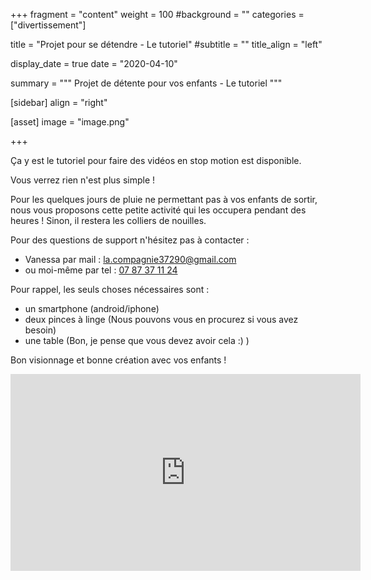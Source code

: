 +++
fragment = "content"
weight = 100
#background = ""
categories = ["divertissement"]

title = "Projet pour se détendre - Le tutoriel"
#subtitle = ""
title_align = "left"

display_date = true
date = "2020-04-10"

summary = """
Projet de détente pour vos enfants - Le tutoriel
"""
    
[sidebar]
  align = "right"

[asset]
  image = "image.png"
  
+++

Ça y est le tutoriel pour faire des vidéos en stop motion est disponible.

Vous verrez rien n'est plus simple ! 

Pour les quelques jours de pluie ne permettant pas à vos enfants de sortir, nous vous proposons cette petite activité qui les occupera pendant des heures ! Sinon, il restera les colliers de nouilles.

Pour des questions de support n'hésitez pas à contacter :
* Vanessa par mail : [la.compagnie37290@gmail.com](mailto:la.compagnie37290@gmail.com)
* ou moi-même par tel : [07 87 37 11 24](tel://0787371124)

Pour rappel, les seuls choses nécessaires sont :
* un smartphone (android/iphone)
* deux pinces à linge (Nous pouvons vous en procurez si vous avez besoin)
* une table (Bon, je pense que vous devez avoir cela :) )

Bon visionnage et bonne création avec vos enfants !

<iframe width="560" height="315" src="https://www.youtube.com/embed/KjY3GYDfmKs" frameborder="0" allow="accelerometer; autoplay; encrypted-media; gyroscope; picture-in-picture" allowfullscreen></iframe>







